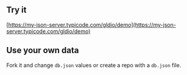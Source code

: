 ## Try it

[https://my-json-server.typicode.com/gldio/demo](https://my-json-server.typicode.com/gldio/demo)

## Use your own data

Fork it and change `db.json` values or create a repo with a `db.json` file.
